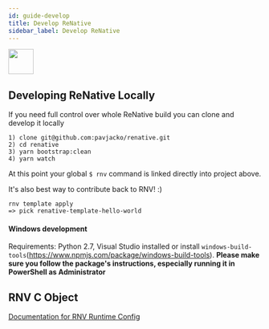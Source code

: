 ```yaml
---
id: guide-develop
title: Develop ReNative
sidebar_label: Develop ReNative
---
```


<img src="https://renative.org/img/ic_construction.png" width=50 height=50 />

## Developing ReNative Locally

If you need full control over whole ReNative build you can clone and develop it locally

```
1) clone git@github.com:pavjacko/renative.git
2) cd renative
3) yarn bootstrap:clean
4) yarn watch
```

At this point your global `$ rnv` command is linked directly into project above.

It's also best way to contribute back to RNV! :)


```
rnv template apply
=> pick renative-template-hello-world
```

#### Windows development
Requirements: Python 2.7, Visual Studio installed or install `windows-build-tools`(https://www.npmjs.com/package/windows-build-tools). **Please make sure you follow the package's instructions, especially running it in PowerShell as Administrator**

## RNV C Object

[Documentation for RNV Runtime Config](docs/DOC_RNV_CONFIG.md)
